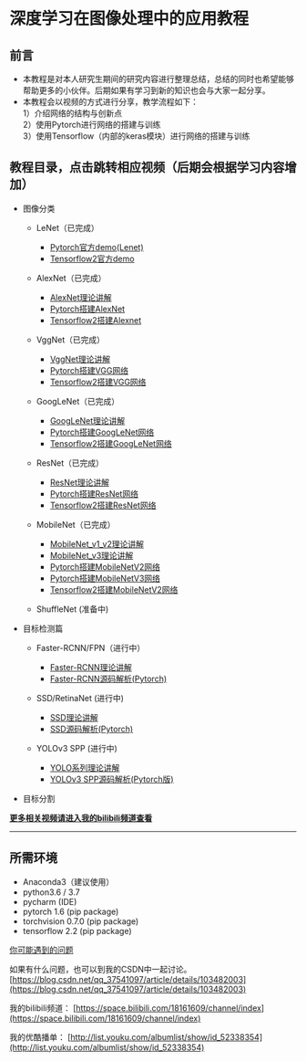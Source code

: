 # 深度学习在图像处理中的应用教程

## 前言
* 本教程是对本人研究生期间的研究内容进行整理总结，总结的同时也希望能够帮助更多的小伙伴。后期如果有学习到新的知识也会与大家一起分享。
* 本教程会以视频的方式进行分享，教学流程如下：  
1）介绍网络的结构与创新点  
2）使用Pytorch进行网络的搭建与训练  
3）使用Tensorflow（内部的keras模块）进行网络的搭建与训练 


## 教程目录，点击跳转相应视频（后期会根据学习内容增加）

* 图像分类
  * LeNet（已完成）
    * [Pytorch官方demo(Lenet)](https://www.bilibili.com/video/BV187411T7Ye)
    * [Tensorflow2官方demo](https://www.bilibili.com/video/BV1n7411T7o6)

  * AlexNet（已完成）
    * [AlexNet理论讲解](https://www.bilibili.com/video/BV1p7411T7Pc)
    * [Pytorch搭建AlexNet](https://www.bilibili.com/video/BV1W7411T7qc)
    * [Tensorflow2搭建Alexnet](https://www.bilibili.com/video/BV1s7411T7vs)
  
  * VggNet（已完成）
    * [VggNet理论讲解](https://www.bilibili.com/video/BV1q7411T7Y6)
    * [Pytorch搭建VGG网络](https://www.bilibili.com/video/BV1i7411T7ZN)
    * [Tensorflow2搭建VGG网络](https://www.bilibili.com/video/BV1q7411T76b)
  
  * GoogLeNet（已完成）
    * [GoogLeNet理论讲解](https://www.bilibili.com/video/BV1z7411T7ie)
    * [Pytorch搭建GoogLeNet网络](https://www.bilibili.com/video/BV1r7411T7M5)
    * [Tensorflow2搭建GoogLeNet网络](https://www.bilibili.com/video/BV1a7411T7Ht)
  
  * ResNet（已完成）
    * [ResNet理论讲解](https://www.bilibili.com/video/BV1T7411T7wa)
    * [Pytorch搭建ResNet网络](https://www.bilibili.com/video/BV14E411H7Uw)
    * [Tensorflow2搭建ResNet网络](https://www.bilibili.com/video/BV1WE41177Ya)
  
  * MobileNet（已完成）
    * [MobileNet_v1_v2理论讲解](https://www.bilibili.com/video/BV1yE411p7L7)
    * [MobileNet_v3理论讲解](https://www.bilibili.com/video/BV1GK4y1p7uE)
    * [Pytorch搭建MobileNetV2网络](https://www.bilibili.com/video/BV1qE411T7qZ)
    * [Pytorch搭建MobileNetV3网络](https://www.bilibili.com/video/BV1zT4y1P7pd)
    * [Tensorflow2搭建MobileNetV2网络](https://www.bilibili.com/video/BV1NE411K7tX)
  
  * ShuffleNet (准备中)

* 目标检测篇
  * Faster-RCNN/FPN（进行中）
    * [Faster-RCNN理论讲解](https://www.bilibili.com/video/BV1af4y1m7iL)
    * [Faster-RCNN源码解析(Pytorch)](https://www.bilibili.com/video/BV1of4y1m7nj)
  
  * SSD/RetinaNet (进行中)
    * [SSD理论讲解](https://www.bilibili.com/video/BV1fT4y1L7Gi)
    * [SSD源码解析(Pytorch)](https://www.bilibili.com/video/BV1vK411H771)
  
  * YOLOv3 SPP (进行中)
    * [YOLO系列理论讲解](https://www.bilibili.com/video/BV1yi4y1g7ro)
    * [YOLOv3 SPP源码解析(Pytorch版)](https://www.bilibili.com/video/BV1t54y1C7ra)

* 目标分割

**[更多相关视频请进入我的bilibili频道查看](https://space.bilibili.com/18161609/channel/index)**

---

## 所需环境
* Anaconda3（建议使用）
* python3.6 / 3.7
* pycharm (IDE)
* pytorch 1.6 (pip package)
* torchvision 0.7.0 (pip package)
* tensorflow 2.2 (pip package)

[你可能遇到的问题](./summary_problem.md)     

如果有什么问题，也可以到我的CSDN中一起讨论。   
[https://blog.csdn.net/qq_37541097/article/details/103482003](https://blog.csdn.net/qq_37541097/article/details/103482003)

我的bilibili频道：
[https://space.bilibili.com/18161609/channel/index](https://space.bilibili.com/18161609/channel/index)

我的优酷播单：
[http://list.youku.com/albumlist/show/id_52338354](http://list.youku.com/albumlist/show/id_52338354)
